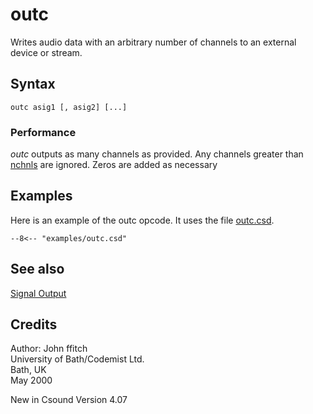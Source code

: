 <!--
id:outc
category:Signal I/O:Signal Output
-->
# outc
Writes audio data with an arbitrary number of channels to an external device or stream.

## Syntax
``` csound-orc
outc asig1 [, asig2] [...]
```

### Performance

_outc_ outputs as many channels as provided.  Any channels greater than [nchnls](../../opcodes/nchnls) are ignored. Zeros are added as necessary

## Examples

Here is an example of the outc opcode. It uses the file [outc.csd](../../examples/outc.csd).

``` csound-csd title="Example of the outc opcode." linenums="1"
--8<-- "examples/outc.csd"
```

## See also

[Signal Output](../../sigio/output)

## Credits

Author: John ffitch<br>
University of Bath/Codemist Ltd.<br>
Bath, UK<br>
May 2000<br>

New in Csound Version 4.07
